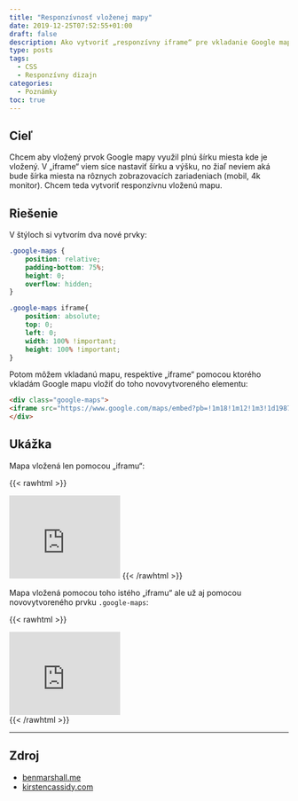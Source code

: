 ```yaml
---
title: "Responzívnosť vloženej mapy"
date: 2019-12-25T07:52:55+01:00
draft: false
description: Ako vytvoriť „responzívny iframe“ pre vkladanie Google mapy.
type: posts
tags:
  - CSS
  - Responzívny dizajn
categories:
  - Poznámky
toc: true
---
```


## Cieľ

Chcem aby vložený prvok Google mapy využil plnú šírku miesta kde je vložený. V „iframe“ viem síce nastaviť šírku a výšku, no žiaľ neviem aká bude šírka miesta na rôznych zobrazovacích zariadeniach (mobil, 4k monitor). Chcem teda vytvoriť responzívnu vloženú mapu.

## Riešenie

V štýloch si vytvorím dva nové prvky:

```css
.google-maps {
    position: relative;
    padding-bottom: 75%;
    height: 0;
    overflow: hidden;
}

.google-maps iframe{
    position: absolute;
    top: 0;
    left: 0;
    width: 100% !important;
    height: 100% !important;
}
```

Potom môžem vkladanú mapu, respektíve „iframe“ pomocou ktorého vkladám Google mapu vložiť do toho novovytvoreného elementu:

```html
<div class="google-maps">
<iframe src="https://www.google.com/maps/embed?pb=!1m18!1m12!1m3!1d1987.262020121058!2d21.90540110850619!3d48.94259420731785!2m3!1f0!2f0!3f0!3m2!1i1024!2i768!4f13.1!3m3!1m2!1s0x473eb574cbf83289%3A0xcc162ac3a49bfc2c!2zUG9kIMWgaW51!5e1!3m2!1ssk!2ssk!4v1577257748391!5m2!1ssk!2ssk" width="200" height="150" frameborder="0" style="border:0;" allowfullscreen=""></iframe>
</div>
```

## Ukážka

Mapa vložená len pomocou „iframu“:

{{< rawhtml >}}
<iframe src="https://www.google.com/maps/embed?pb=!1m18!1m12!1m3!1d1987.262020121058!2d21.90540110850619!3d48.94259420731785!2m3!1f0!2f0!3f0!3m2!1i1024!2i768!4f13.1!3m3!1m2!1s0x473eb574cbf83289%3A0xcc162ac3a49bfc2c!2zUG9kIMWgaW51!5e1!3m2!1ssk!2ssk!4v1577257748391!5m2!1ssk!2ssk" width="200" height="150" frameborder="0" style="border:0;" allowfullscreen="" crossorigin allow="cross-origin-isolated"></iframe>
{{< /rawhtml >}}

Mapa vložená pomocou toho istého „iframu“ ale už aj pomocou novovytvoreného prvku `.google-maps`:

{{< rawhtml >}}
<div class="google-maps">
<iframe src="https://www.google.com/maps/embed?pb=!1m18!1m12!1m3!1d1987.262020121058!2d21.90540110850619!3d48.94259420731785!2m3!1f0!2f0!3f0!3m2!1i1024!2i768!4f13.1!3m3!1m2!1s0x473eb574cbf83289%3A0xcc162ac3a49bfc2c!2zUG9kIMWgaW51!5e1!3m2!1ssk!2ssk!4v1577257748391!5m2!1ssk!2ssk" width="200" height="150" frameborder="0" style="border:0;" allowfullscreen="" crossorigin></iframe>
</div>
{{< /rawhtml >}}

---

## Zdroj

- [benmarshall.me](https://benmarshall.me/responsive-iframes/)
- [kirstencassidy.com](https://www.kirstencassidy.com/creating-a-full-width-responsive-google-map/)
